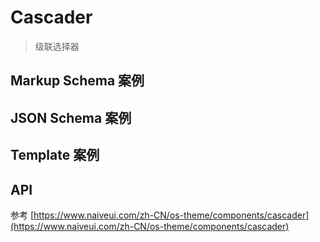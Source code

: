 # Cascader

> 级联选择器

## Markup Schema 案例

<dumi-previewer demoPath="guide/cascader/markup-schema" />

## JSON Schema 案例

<dumi-previewer demoPath="guide/cascader/json-schema" />

## Template 案例

<dumi-previewer demoPath="guide/cascader/template" />

## API

参考 [https://www.naiveui.com/zh-CN/os-theme/components/cascader](https://www.naiveui.com/zh-CN/os-theme/components/cascader)
